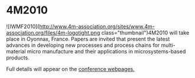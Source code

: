 # 4M2010

<!--break-->
![IWMF2010](http://www.4m-association.org/sites/www.4m-association.org/files/4m-logotight.png class="thumbnail")4M2010 will take place in Oyonnax, France. Papers are invited that present the latest advances in developing new processes and process chains for multi-material micro manufacture and their applications in microsystems-based products.  
  
Full details will appear on the [conference webpages.](http://www.4m-association.org/conference/2010)